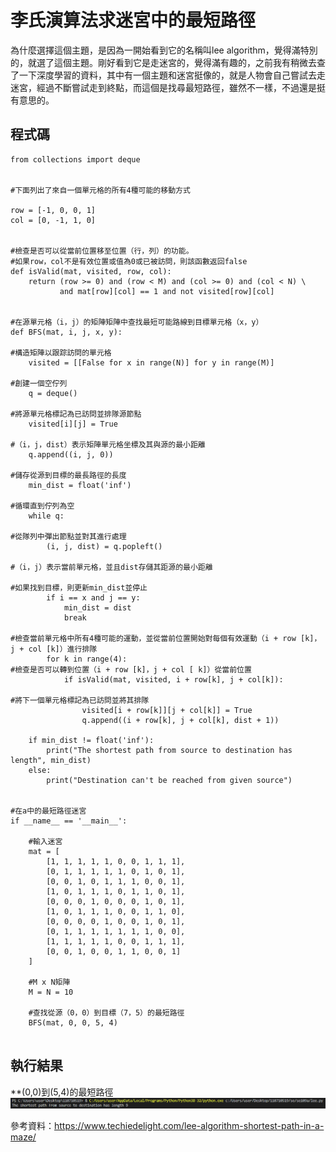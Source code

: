# 李氏演算法求迷宮中的最短路徑

為什麼選擇這個主題，是因為一開始看到它的名稱叫lee algorithm，覺得滿特別的，就選了這個主題。剛好看到它是走迷宮的，覺得滿有趣的，之前我有稍微去查了一下深度學習的資料，其中有一個主題和迷宮挺像的，就是人物會自己嘗試去走迷宮，經過不斷嘗試走到終點，而這個是找尋最短路徑，雖然不一樣，不過還是挺有意思的。

## 程式碼

```
from collections import deque
 
 
#下面列出了來自一個單元格的所有4種可能的移動方式

row = [-1, 0, 0, 1]
col = [0, -1, 1, 0]
 
 
#檢查是否可以從當前位置移至位置（行，列）的功能。
#如果row，col不是有效位置或值為0或已被訪問，則該函數返回false
def isValid(mat, visited, row, col):
    return (row >= 0) and (row < M) and (col >= 0) and (col < N) \
           and mat[row][col] == 1 and not visited[row][col]
 
 
#在源單元格（i，j）的矩陣矩陣中查找最短可能路線到目標單元格（x，y）
def BFS(mat, i, j, x, y):
 
#構造矩陣以跟踪訪問的單元格
    visited = [[False for x in range(N)] for y in range(M)]
 
#創建一個空佇列
    q = deque()
 
#將源單元格標記為已訪問並排隊源節點
    visited[i][j] = True

#（i，j，dist）表示矩陣單元格坐標及其與源的最小距離
    q.append((i, j, 0))
 
#儲存從源到目標的最長路徑的長度
    min_dist = float('inf')
 
#循環直到佇列為空
    while q:
 
#從隊列中彈出節點並對其進行處理
        (i, j, dist) = q.popleft()
 
#（i，j）表示當前單元格，並且dist存儲其距源的最小距離
 
#如果找到目標，則更新min_dist並停止
        if i == x and j == y:
            min_dist = dist
            break
 
#檢查當前單元格中所有4種可能的運動，並從當前位置開始對每個有效運動（i + row [k]，j + col [k]）進行排隊
        for k in range(4):
#檢查是否可以轉到位置（i + row [k]，j + col [ k]）從當前位置
            if isValid(mat, visited, i + row[k], j + col[k]):

#將下一個單元格標記為已訪問並將其排隊
                visited[i + row[k]][j + col[k]] = True
                q.append((i + row[k], j + col[k], dist + 1))
 
    if min_dist != float('inf'):
        print("The shortest path from source to destination has length", min_dist)
    else:
        print("Destination can't be reached from given source")
 
 
#在a中的最短路徑迷宮
if __name__ == '__main__':
 
    #輸入迷宮
    mat = [
        [1, 1, 1, 1, 1, 0, 0, 1, 1, 1],
        [0, 1, 1, 1, 1, 1, 0, 1, 0, 1],
        [0, 0, 1, 0, 1, 1, 1, 0, 0, 1],
        [1, 0, 1, 1, 1, 0, 1, 1, 0, 1],
        [0, 0, 0, 1, 0, 0, 0, 1, 0, 1],
        [1, 0, 1, 1, 1, 0, 0, 1, 1, 0],
        [0, 0, 0, 0, 1, 0, 0, 1, 0, 1],
        [0, 1, 1, 1, 1, 1, 1, 1, 0, 0],
        [1, 1, 1, 1, 1, 0, 0, 1, 1, 1],
        [0, 0, 1, 0, 0, 1, 1, 0, 0, 1]
    ]
 
    #M x N矩陣
    M = N = 10
 
    #查找從源（0，0）到目標（7，5）的最短路徑
    BFS(mat, 0, 0, 5, 4)
    
```

## 執行結果
**(0,0)到(5,4)的最短路徑
![9](https://github.com/fairy042026/se109a/blob/master/%E6%9C%9F%E6%9C%AB/9.PNG)


參考資料：https://www.techiedelight.com/lee-algorithm-shortest-path-in-a-maze/

